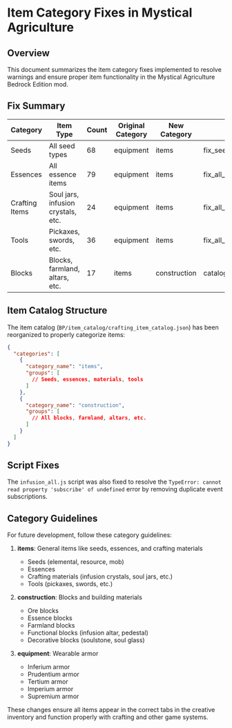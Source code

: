 # Item Category Fixes in Mystical Agriculture

## Overview

This document summarizes the item category fixes implemented to resolve warnings and ensure proper item functionality in the Mystical Agriculture Bedrock Edition mod.

## Fix Summary

| Category | Item Type | Count | Original Category | New Category | Script Used |
|----------|-----------|-------|-------------------|--------------|-------------|
| Seeds | All seed types | 68 | equipment | items | fix_seed_categories_node.js |
| Essences | All essence items | 79 | equipment | items | fix_all_categories.js |
| Crafting Items | Soul jars, infusion crystals, etc. | 24 | equipment | items | fix_all_categories.js |
| Tools | Pickaxes, swords, etc. | 36 | equipment | items | fix_all_categories.js |
| Blocks | Blocks, farmland, altars, etc. | 17 | items | construction | catalog update |

## Item Catalog Structure

The item catalog (`BP/item_catalog/crafting_item_catalog.json`) has been reorganized to properly categorize items:

```json
{
  "categories": [
    {
      "category_name": "items",
      "groups": [
        // Seeds, essences, materials, tools
      ]
    },
    {
      "category_name": "construction",
      "groups": [
        // All blocks, farmland, altars, etc.
      ]
    }
  ]
}
```

## Script Fixes

The `infusion_all.js` script was also fixed to resolve the `TypeError: cannot read property 'subscribe' of undefined` error by removing duplicate event subscriptions.

## Category Guidelines

For future development, follow these category guidelines:

1. **items**: General items like seeds, essences, and crafting materials
   - Seeds (elemental, resource, mob)
   - Essences
   - Crafting materials (infusion crystals, soul jars, etc.)
   - Tools (pickaxes, swords, etc.)

2. **construction**: Blocks and building materials
   - Ore blocks
   - Essence blocks
   - Farmland blocks
   - Functional blocks (infusion altar, pedestal)
   - Decorative blocks (soulstone, soul glass)

3. **equipment**: Wearable armor
   - Inferium armor
   - Prudentium armor
   - Tertium armor
   - Imperium armor
   - Supremium armor

These changes ensure all items appear in the correct tabs in the creative inventory and function properly with crafting and other game systems.
